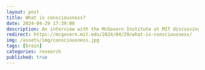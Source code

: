 ```yaml
---
layout: post
title: What is consciousness?
date: 2024-04-29 17:39:00
description: An interview with the McGovern Institute at MIT discussing the nature of consciousness.
redirect: https://mcgovern.mit.edu/2024/04/29/what-is-consciousness/
img: /assets/img/consciousness.jpg
tags: [brain]
categories: research
published: true
---
```

